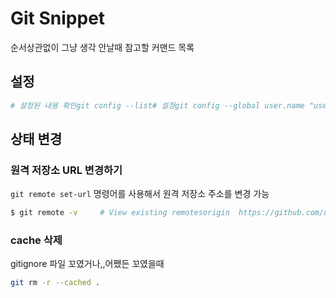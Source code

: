 # Git Snippet

순서상관없이 그냥 생각 안날때 참고할 커맨드 목록

## 설정

```bash
# 설정된 내용 확인git config --list# 설정git config --global user.name "user"git config --global user.email "test@email.com"# 삭제git config --unset user.name# 글로벌 설정 삭제git config --unset --global user.name
```

## 상태 변경

### 원격 저장소 URL 변경하기

`git remote set-url` 명령어를 사용해서 원격 저장소 주소를 변경 가능

```bash
$ git remote -v     # View existing remotesorigin  https://github.com/user/repo.git (fetch)origin  https://github.com/user/repo.git (push)$ git remote set-url origin https://github.com/user/repo2.git# Change the 'origin' remote's URL$ git remote -v# Verify new remote URLorigin  https://github.com/user/repo2.git (fetch)origin  https://github.com/user/repo2.git (push)
```

### cache 삭제

gitignore 파일 꼬였거나,,어쨌든 꼬였을때

```bash
git rm -r --cached .
```

